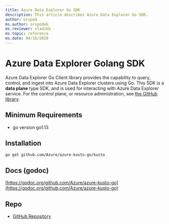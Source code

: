 ```yaml
---
title: Azure Data Explorer Go SDK
description: This article describes Azure Data Explorer Go SDK.
author: orspod
ms.author: orspodek
ms.reviewer: vladikb
ms.topic: reference
ms.date: 04/16/2020
---
```


# Azure Data Explorer Golang SDK

Azure Data Explorer Go Client library provides the capability to query, control, and ingest into Azure Data Explorer clusters using Go. 
This SDK is a **data plane** type SDK, and is used for interacting with Azure Data Explorer service. For the control plane, or resource administration, see [the GitHub library](https://github.com/Azure/azure-sdk-for-go/tree/master/services/kusto/mgmt).

## Minimum Requirements

* go version go1.13

## Installation

`go get github.com/Azure/azure-kusto-go/kusto`

## Docs (godoc)

[https://godoc.org/github.com/Azure/azure-kusto-go](https://godoc.org/github.com/Azure/azure-kusto-go)

## Repo

* [GitHub Repository](https://github.com/Azure/azure-kusto-go)
